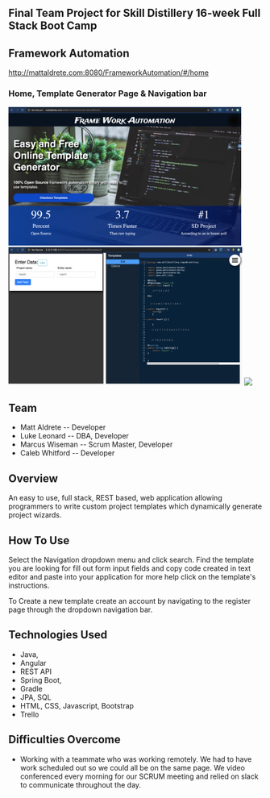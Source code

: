 ## Final Team Project for Skill Distillery 16-week Full Stack Boot Camp

## Framework Automation
http://mattaldrete.com:8080/FrameworkAutomation/#/home

### Home, Template Generator Page & Navigation bar
<img src="images/homePage.png" height="275">
<img src="images/templateGenerator.png" height="275">
<img src="images/navigationBar.png" height="275">

## Team
- Matt Aldrete -- Developer
- Luke Leonard -- DBA, Developer
- Marcus Wiseman -- Scrum Master, Developer
- Caleb Whitford -- Developer

## Overview
An  easy  to use, full stack, REST  based, web application allowing   programmers to write custom project templates which dynamically generate project wizards.

## How To Use
Select the Navigation dropdown menu and click search. Find the template you are looking for fill out form input fields and copy code  created in text editor and paste into your application for more help click on the template's instructions.

To Create a new template create an account by navigating to the register page through the dropdown navigation bar.

## Technologies Used
* Java,
* Angular
* REST API
* Spring Boot,
* Gradle
* JPA, SQL
* HTML, CSS, Javascript, Bootstrap
* Trello

## Difficulties Overcome
- Working with a teammate who was working remotely. We had to have work scheduled out so we could all be on the same page. We video conferenced every morning for our SCRUM meeting and relied on slack to communicate throughout the day.

